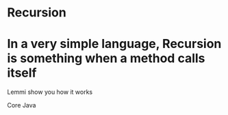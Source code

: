 # Recursion

# In a very simple language, Recursion is something when a method calls itself

Lemmi show you how it works

Core Java
